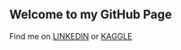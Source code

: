 ## Welcome to my GitHub Page

Find me on [LINKEDIN](https://www.linkedin.com/in/gilmar-neves/) or [KAGGLE](https://www.kaggle.com/nevesgil)
